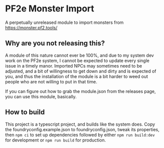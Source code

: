 # PF2e Monster Import

A perpetually unreleased module to import monsters from https://monster.pf2.tools/

## Why are you not releasing this?

A module of this nature cannot ever be 100%, and due to my system dev work on the PF2e system, I cannot be expected to update every single issue in a timely manor. Imported NPCs may sometimes need to be adjusted, and a bit of willingness to get down and dirty and is expected of you, and thus the installation of the module is a bit harder to weed out people who are not willing to put in that time.

If you can figure out how to grab the module.json from the releases page, you can use this module, basically.

## How to build

This project is a typescript project, and builds like the system does. Copy the foundryconfig.example.json to foundryconfig.json, tweak its properties, then `npm ci` to set up dependencies followed by either `npm run build:dev` for development or `npm run build` for production.
